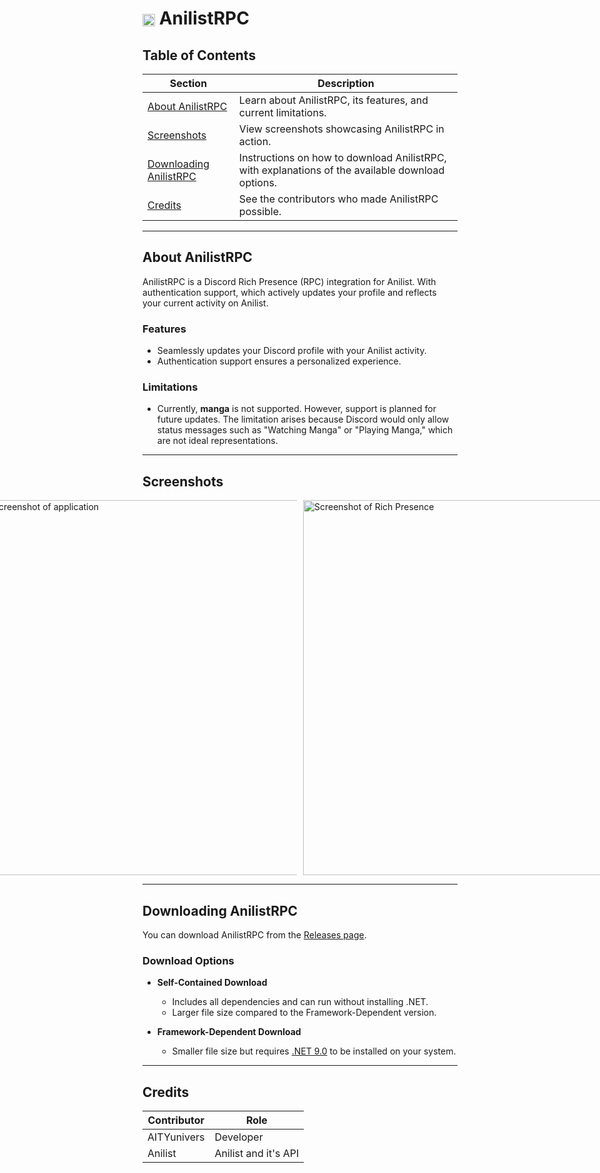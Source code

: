 <h1>
  <img src="https://i.imgur.com/waGraCD.png" alt="Logo" width="20" style="vertical-align: middle;">
  AnilistRPC
</h1>

## Table of Contents
| Section                                                                | Description                                                                                           |
|------------------------------------------------------------------------|-------------------------------------------------------------------------------------------------------|
| [About AnilistRPC](#about-anilistrpc)                                  | Learn about AnilistRPC, its features, and current limitations.                                        |
| [Screenshots](#screenshots)                                            | View screenshots showcasing AnilistRPC in action.                                                     |
| [Downloading AnilistRPC](#downloading-anilistrpc)                      | Instructions on how to download AnilistRPC, with explanations of the available download options.      |
| [Credits](#credits)                                                    | See the contributors who made AnilistRPC possible.                                                    |

---

## About AnilistRPC
AnilistRPC is a Discord Rich Presence (RPC) integration for Anilist. With authentication support, which actively updates your profile and reflects your current activity on Anilist.

### Features
- Seamlessly updates your Discord profile with your Anilist activity.
- Authentication support ensures a personalized experience.

### Limitations
- Currently, **manga** is not supported. However, support is planned for future updates. The limitation arises because Discord would only allow status messages such as "Watching Manga" or "Playing Manga," which are not ideal representations.

---

## Screenshots
<div style="display: flex; justify-content: center; gap: 10px;">
  <img src="https://i.imgur.com/APYYW7J.png" alt="Screenshot of application" height="600">
  <img src="https://i.imgur.com/znjBttk.png" alt="Screenshot of Rich Presence" height="600">
</div>

---

## Downloading AnilistRPC
You can download AnilistRPC from the [Releases page](https://github.com/AITYunivers/AnilistRPC/releases).

### Download Options
- **Self-Contained Download**
  - Includes all dependencies and can run without installing .NET.
  - Larger file size compared to the Framework-Dependent version.

- **Framework-Dependent Download**
  - Smaller file size but requires [.NET 9.0](https://dotnet.microsoft.com/en-us/download/dotnet/9.0) to be installed on your system.

---

## Credits
| Contributor     | Role                 |
|-----------------|----------------------|
| AITYunivers     | Developer            |
| Anilist         | Anilist and it's API |

